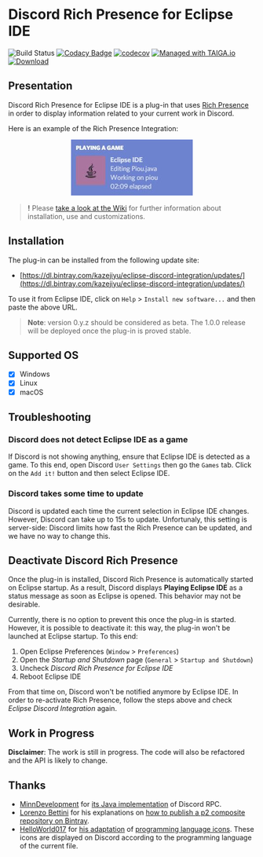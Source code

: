 # Discord Rich Presence for Eclipse IDE

![Build Status](https://travis-ci.org/KazeJiyu/eclipse-discord-integration.svg?branch=master) [![Codacy Badge](https://api.codacy.com/project/badge/Grade/6af5be6899274ddc8367c92bd206c281)](https://www.codacy.com/app/KazeJiyu/eclipse-discord-integration?utm_source=github.com&amp;utm_medium=referral&amp;utm_content=KazeJiyu/eclipse-discord-integration&amp;utm_campaign=Badge_Grade) [![codecov](https://codecov.io/gh/KazeJiyu/eclipse-discord-integration/branch/master/graph/badge.svg)](https://codecov.io/gh/KazeJiyu/eclipse-discord-integration) [![Managed with TAIGA.io](https://img.shields.io/badge/managed%20with-TAIGA.io-brightgreen.svg)](https://tree.taiga.io/project/kazejiyu-eclipse-discord-integration/) [ ![Download](https://api.bintray.com/packages/kazejiyu/eclipse-discord-integration/releases/images/download.svg) ](https://bintray.com/kazejiyu/eclipse-discord-integration/releases/_latestVersion)

## Presentation

Discord Rich Presence for Eclipse IDE is a plug-in that uses [Rich Presence](https://discordapp.com/rich-presence) in order to display information related to your current work in Discord.

Here is an example of the Rich Presence Integration:

<div align="center">
  <img alt="Example of Rich Presence Integration" src="https://github.com/KazeJiyu/fr.kazejiyu.io/blob/master/repos/eclipse-discord-integration/rich-presence-screenshot.jpg"/>
</div>

> **!** Please [take a look at the Wiki](https://github.com/KazeJiyu/eclipse-discord-integration/wiki) for further information about installation, use and customizations.

## Installation

The plug-in can be installed from the following update site:

- [https://dl.bintray.com/kazejiyu/eclipse-discord-integration/updates/](https://dl.bintray.com/kazejiyu/eclipse-discord-integration/updates/)

To use it from Eclipse IDE, click on `Help` > `Install new software...` and then paste the above URL.

> **Note**: version 0.y.z should be considered as beta. The 1.0.0 release will be deployed once the plug-in is proved stable.

## Supported OS

 - [x] Windows
 - [x] Linux
 - [x] macOS

## Troubleshooting

### Discord does not detect Eclipse IDE as a game

If Discord is not showing anything, ensure that Eclipse IDE is detected as a game. To this end, open Discord `User Settings` then go the `Games` tab. Click on the `Add it!` button and then select Eclipse IDE.

### Discord takes some time to update

Discord is updated each time the current selection in Eclipse IDE changes. However, Discord can take up to 15s to update. Unfortunaly, this setting is server-side: Discord limits how fast the Rich Presence can be updated, and we have no way to change this.

## Deactivate Discord Rich Presence

Once the plug-in is installed, Discord Rich Presence is automatically started on Eclipse startup. As a result, Discord displays **Playing Eclipse IDE** as a status message as soon as Eclipse is opened. This behavior may not be desirable.

Currently, there is no option to prevent this once the plug-in is started. However, it is possible to deactivate it: this way, the plug-in won't be launched at Eclipse startup. To this end:

1. Open Eclipse Preferences (`Window` > `Preferences`)
2. Open the _Startup and Shutdown_ page (`General` > `Startup and Shutdown`)
3. Uncheck _Discord Rich Presence for Eclipse IDE_
4. Reboot Eclipse IDE

From that time on, Discord won't be notified anymore by Eclipse IDE. In order to re-activate Rich Presence, follow the steps above and check _Eclipse Discord Integration_ again.

## Work in Progress

**Disclaimer**: The work is still in progress. The code will also be refactored and the API is likely to change.

## Thanks

- [MinnDevelopment](https://github.com/MinnDevelopment) for [its Java implementation](https://github.com/MinnDevelopment/java-discord-rpc) of Discord RPC.
- [Lorenzo Bettini](https://github.com/LorenzoBettini) for his explanations on [how to publish a p2 composite repository on Bintray](http://www.lorenzobettini.it/2016/02/publish-an-eclipse-p2-composite-repository-on-bintray/).
 - [HelloWorld017](https://github.com/HelloWorld017/) for [his adaptation](https://github.com/HelloWorld017/fileicons-render) of [programming language icons](https://github.com/file-icons/atom). These icons are displayed on Discord according to the programming language of the current file.
